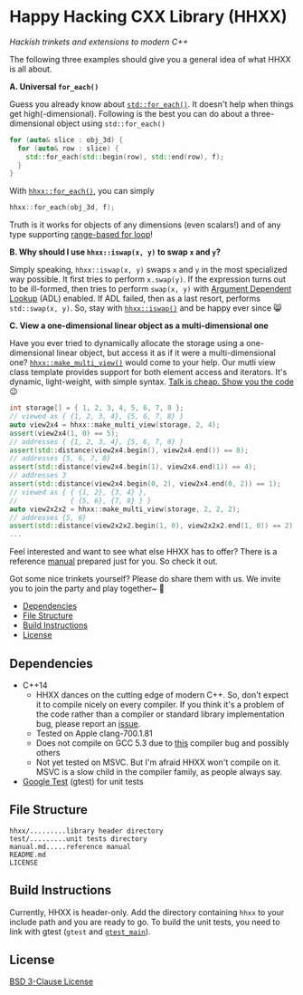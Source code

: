 # Happy Hacking CXX Library (HHXX)

*Hackish trinkets and extensions to modern C++*

The following three examples should give you a general idea of what HHXX is all about.

**A. Universal `for_each()`**

Guess you already know about [`std::for_each()`](http://en.cppreference.com/w/cpp/algorithm/for_each).
It doesn't help when things get high(-dimensional). Following is the best you
can do about a three-dimensional object using `std::for_each()`

~~~C++
for (auto& slice : obj_3d) {
  for (auto& row : slice) {
    std::for_each(std::begin(row), std::end(row), f);
  }
}
~~~

With [`hhxx::for_each()`](https://github.com/Lingxi-Li/Happy_Hacking_CXX/blob/master/manual.md#for_each),
you can simply 

~~~C++
hhxx::for_each(obj_3d, f);
~~~

Truth is it works for objects of any dimensions (even scalars!) and of any type
supporting [range-based for loop](http://en.cppreference.com/w/cpp/language/range-for)!

**B. Why should I use `hhxx::iswap(x, y)` to swap `x` and `y`?**

Simply speaking, `hhxx::iswap(x, y)` swaps `x` and `y` in the most specialized
way possible. It first tries to perform `x.swap(y)`. If the expression turns
out to be ill-formed, then tries to perform `swap(x, y)` with
[Argument Dependent Lookup](http://en.cppreference.com/w/cpp/language/adl) (ADL)
enabled. If ADL failed, then as a last resort, performs `std::swap(x, y)`. So,
stay with [`hhxx::iswap()`](https://github.com/Lingxi-Li/Happy_Hacking_CXX/blob/master/manual.md#iswap)
and be happy ever since :smile_cat:

**C. View a one-dimensional linear object as a multi-dimensional one**

Have you ever tried to dynamically allocate the storage using a one-dimensional
linear object, but access it as if it were a multi-dimensional one?
[`hhxx::make_multi_view()`](https://github.com/Lingxi-Li/Happy_Hacking_CXX/blob/master/manual.md#multi_view)
would come to your help. Our mutli view class template provides support for both
element access and iterators. It's dynamic, light-weight, with simple syntax.
[Talk is cheap. Show you the code](https://lkml.org/lkml/2000/8/25/132) :wink:

~~~C++
int storage[] = { 1, 2, 3, 4, 5, 6, 7, 8 };
// viewed as { {1, 2, 3, 4}, {5, 6, 7, 8} }
auto view2x4 = hhxx::make_multi_view(storage, 2, 4);
assert(view2x4(1, 0) == 5);
// addresses { {1, 2, 3, 4}, {5, 6, 7, 8} }
assert(std::distance(view2x4.begin(), view2x4.end()) == 8);
// addresses {5, 6, 7, 8}
assert(std::distance(view2x4.begin(1), view2x4.end(1)) == 4);
// addresses 3
assert(std::distance(view2x4.begin(0, 2), view2x4.end(0, 2)) == 1);
// viewed as { { {1, 2}, {3, 4} }, 
//             { {5, 6}, {7, 8} } }
auto view2x2x2 = hhxx::make_multi_view(storage, 2, 2, 2);
// addresses {5, 6}
assert(std::distance(view2x2x2.begin(1, 0), view2x2x2.end(1, 0)) == 2);
...
~~~

Feel interested and want to see what else HHXX has to offer? There is a reference
[manual](https://github.com/Lingxi-Li/Happy_Hacking_CXX/blob/master/manual.md)
prepared just for you. So check it out.

Got some nice trinkets yourself? Please do share them with us. We invite
you to join the party and play together~ :tada:

- [Dependencies](#depend)
- [File Structure](#struct)
- [Build Instructions](#build)
- [License](#license)

<a name="depend"></a>
## Dependencies

- C++14
  - HHXX dances on the cutting edge of modern C++. So, don't expect it to compile
    nicely on every compiler. If you think it's a problem of the code rather than
    a compiler or standard library implementation bug, please report an
    [issue](https://github.com/Lingxi-Li/Happy_Hacking_CXX/issues).
  - Tested on Apple clang-700.1.81
  - Does not compile on GCC 5.3 due to [this](http://stackoverflow.com/a/35088273/1348273) compiler bug
    and possibly others
  - Not yet tested on MSVC. But I'm afraid HHXX won't compile on it. MSVC is a 
    slow child in the compiler family, as people always say.
- [Google Test](https://github.com/google/googletest) (gtest) for unit tests

<a name="struct"></a>
## File Structure

~~~
hhxx/.........library header directory
test/.........unit tests directory
manual.md.....reference manual
README.md
LICENSE
~~~

<a name="build"></a>
## Build Instructions

Currently, HHXX is header-only. Add the directory containing `hhxx` to your
include path and you are ready to go. To build the unit tests, you need to link
with gtest (`gtest` and [`gtest_main`](https://github.com/google/googletest/blob/master/googletest/docs/Primer.md#writing-the-main-function)).

<a name="license"></a>
## License

[BSD 3-Clause License](https://opensource.org/licenses/BSD-3-Clause)
